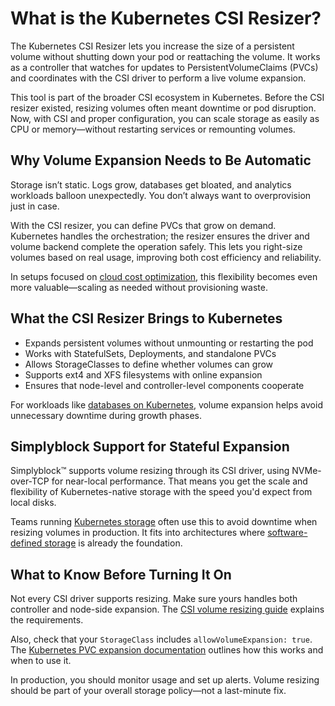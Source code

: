 # What is the Kubernetes CSI Resizer?

The Kubernetes CSI Resizer lets you increase the size of a persistent volume without shutting down your pod or reattaching the volume. It works as a controller that watches for updates to PersistentVolumeClaims (PVCs) and coordinates with the CSI driver to perform a live volume expansion.

This tool is part of the broader CSI ecosystem in Kubernetes. Before the CSI resizer existed, resizing volumes often meant downtime or pod disruption. Now, with CSI and proper configuration, you can scale storage as easily as CPU or memory—without restarting services or remounting volumes.

## Why Volume Expansion Needs to Be Automatic

Storage isn’t static. Logs grow, databases get bloated, and analytics workloads balloon unexpectedly. You don’t always want to overprovision just in case.

With the CSI resizer, you can define PVCs that grow on demand. Kubernetes handles the orchestration; the resizer ensures the driver and volume backend complete the operation safely. This lets you right-size volumes based on real usage, improving both cost efficiency and reliability.

In setups focused on [cloud cost optimization](https://www.simplyblock.io/use-cases/cloud-cost-optimization-aws-storage-tiering/), this flexibility becomes even more valuable—scaling as needed without provisioning waste.

## What the CSI Resizer Brings to Kubernetes

- Expands persistent volumes without unmounting or restarting the pod  
- Works with StatefulSets, Deployments, and standalone PVCs  
- Allows StorageClasses to define whether volumes can grow  
- Supports ext4 and XFS filesystems with online expansion  
- Ensures that node-level and controller-level components cooperate

For workloads like [databases on Kubernetes](https://www.simplyblock.io/use-cases/database-on-kubernetes/), volume expansion helps avoid unnecessary downtime during growth phases.

## Simplyblock Support for Stateful Expansion

Simplyblock™ supports volume resizing through its CSI driver, using NVMe-over-TCP for near-local performance. That means you get the scale and flexibility of Kubernetes-native storage with the speed you'd expect from local disks.

Teams running [Kubernetes storage](https://www.simplyblock.io/supported-environments/kubernetes-storage/) often use this to avoid downtime when resizing volumes in production. It fits into architectures where [software-defined storage](https://www.simplyblock.io/use-cases/software-defined-storage/) is already the foundation.

## What to Know Before Turning It On

Not every CSI driver supports resizing. Make sure yours handles both controller and node-side expansion. The [CSI volume resizing guide](https://kubernetes-csi.github.io/docs/volume-resizing.html) explains the requirements.

Also, check that your `StorageClass` includes `allowVolumeExpansion: true`. The [Kubernetes PVC expansion documentation](https://kubernetes.io/docs/concepts/storage/persistent-volumes/#expanding-persistent-volumes-claims) outlines how this works and when to use it.

In production, you should monitor usage and set up alerts. Volume resizing should be part of your overall storage policy—not a last-minute fix.
